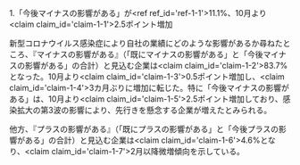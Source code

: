 1.「今後マイナスの影響がある」が<ref ref_id=\'ref-1-1\'>11.1%</ref>、10月より<claim claim_id=\'claim-1-1\'>2.5ポイント</claim>増加

新型コロナウイルス感染症により自社の業績にどのような影響があるか尋ねたところ、『マイナスの影響がある』（「既にマイナスの影響がある」と「今後マイナスの影響がある」の合計）と見込む企業は<claim claim_id=\'claim-1-2\'>83.7%</claim>となった。10月より<claim claim_id=\'claim-1-3\'>0.5ポイント</claim>増加し、<claim claim_id=\'claim-1-4\'>3カ月ぶりに増加</claim>に転じた。特に「今後マイナスの影響がある」は、10月より<claim claim_id=\'claim-1-5\'>2.5ポイント</claim>増加しており、感染拡大の第3波の影響により、先行きを懸念する企業が増えたとみられる。

他方、『プラスの影響がある』（「既にプラスの影響がある」と「今後プラスの影響がある」の合計）と見込む企業は<claim claim_id=\'claim-1-6\'>4.6%</claim>となり、<claim claim_id=\'claim-1-7\'>2月以降微増傾向</claim>を示している。